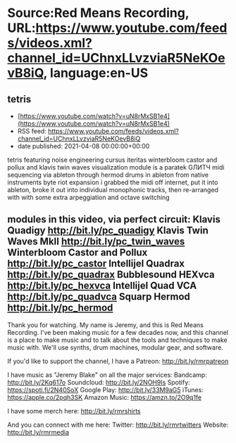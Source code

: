# Source:Red Means Recording, URL:https://www.youtube.com/feeds/videos.xml?channel_id=UChnxLLvzviaR5NeKOevB8iQ, language:en-US

## tetris
 - [https://www.youtube.com/watch?v=uN8rMxSB1e4](https://www.youtube.com/watch?v=uN8rMxSB1e4)
 - RSS feed: https://www.youtube.com/feeds/videos.xml?channel_id=UChnxLLvzviaR5NeKOevB8iQ
 - date published: 2021-04-08 00:00:00+00:00

tetris
featuring noise engineering cursus iteritas
winterbloom castor and pollux
and klavis twin waves
visualization module is a paratek GЛИТЧ
midi sequencing via ableton through hermod
drums in ableton from native instruments byte riot expansion
i grabbed the midi off internet, put it into ableton, broke it out into individual monophonic tracks, then re-arranged with with some extra arpeggiation and octave switching

modules in this video, via perfect circuit: 
Klavis Quadigy http://bit.ly/pc_quadigy
Klavis Twin Waves MkII http://bit.ly/pc_twin_waves
Winterbloom Castor and Pollux http://bit.ly/pc_castor
Intellijel Quadrax http://bit.ly/pc_quadrax
Bubblesound HEXvca http://bit.ly/pc_hexvca
Intellijel Quad VCA http://bit.ly/pc_quadvca
Squarp Hermod http://bit.ly/pc_hermod
------------------------------------
Thank you for watching. My name is Jeremy, and this is Red Means Recording. I've been making music for a few decades now, and this channel is a place to make music and to talk about the tools and techniques to make music with. We'll use synths, drum machines, modular gear, and software. 

If you'd like to support the channel, I have a Patreon:  http://bit.ly/rmrpatreon

I have music as "Jeremy Blake" on all the major services: 
Bandcamp: http://bit.ly/2Kq617o
Soundcloud: http://bit.ly/2NOH9Is
Spotify: https://spoti.fi/2N40SoX
Google Play: http://bit.ly/33M9aG5
iTunes: https://apple.co/2pqh3SK
Amazon Music: https://amzn.to/2O9q1fe

I have some merch here: http://bit.ly/rmrshirts

And you can connect with me here: 
Twitter: http://bit.ly/rmrtwitters
Website: http://bit.ly/rmrmedia

